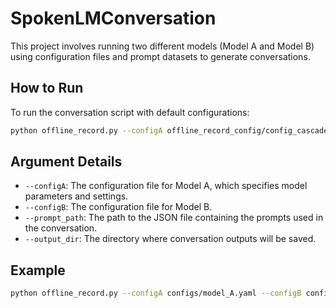 # SpokenLMConversation

This project involves running two different models (Model A and Model B) using configuration files and prompt datasets to generate conversations.

<!-- ## Requirements

Before running the script, ensure that you have the following dependencies installed:

- Python 3.x

Install any additional dependencies using `pip`:

```bash
pip install -r requirements.txt
``` -->

## How to Run

To run the conversation script with default configurations:

```bash
python offline_record.py --configA offline_record_config/config_cascade.yaml --configB offline_record_config/config_taipei1.yaml --prompt_path track2_chinese_prompt.json --output_dir ./conversation_outputs_cascade_spml-omni-step12864_onyx_temp0_rep2
```

## Argument Details

- `--configA`: The configuration file for Model A, which specifies model parameters and settings.
- `--configB`: The configuration file for Model B.
- `--prompt_path`: The path to the JSON file containing the prompts used in the conversation.
- `--output_dir`: The directory where conversation outputs will be saved.

## Example

```bash
python offline_record.py --configA configs/model_A.yaml --configB configs/model_B.yaml --prompt_path prompts/my_prompts.json --output_dir outputs/
```
